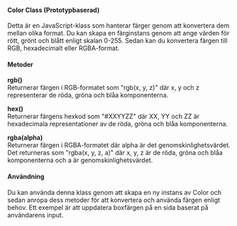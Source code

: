 #### Color Class (Prototypbaserad)

Detta är en JavaScript-klass som hanterar färger genom att konvertera dem mellan olika format. Du kan skapa en färginstans genom att ange värden för rött, grönt och blått enligt skalan 0-255. Sedan kan du konvertera färgen till RGB, hexadecimalt eller RGBA-format.

#### Metoder

**rgb()**  
Returnerar färgen i RGB-formatet som "rgb(x, y, z)" där x, y och z representerar de röda, gröna och blåa komponenterna.

**hex()**  
Returnerar färgens hexkod som "#XXYYZZ" där XX, YY och ZZ är hexadecimala representationer av de röda, gröna och blåa komponenterna.

**rgba(alpha)**  
Returnerar färgen i RGBA-formatet där alpha är det genomskinlighetsvärdet. Det returneras som "rgba(x, y, z, a)" där x, y, z är de röda, gröna och blåa komponenterna och a är genomskinlighetsvärdet.

#### Användning

Du kan använda denna klass genom att skapa en ny instans av Color och sedan anropa dess metoder för att konvertera och använda färgen enligt behov. Ett exempel är att uppdatera boxfärgen på en sida baserat på användarens input.
